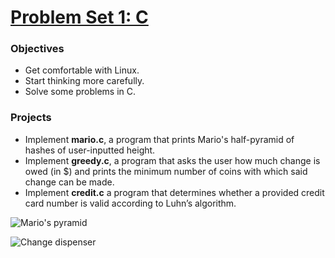 # [Problem Set 1: C](https://docs.cs50.net/2018/x/psets/1/pset1.html)

### Objectives
- Get comfortable with Linux.
- Start thinking more carefully.
- Solve some problems in C.

### Projects
- Implement **mario.c**, a program that prints Mario's half-pyramid of hashes of user-inputted height.
- Implement **greedy.c**, a program that asks the user how much change is owed (in $) and prints the minimum number of coins with which said change can be made.
- Implement **credit.c** a program that determines whether a provided credit card number is valid according to Luhn’s algorithm.

![Mario's pyramid](http://i.imgur.com/qfgSWU0.png)

![Change dispenser](http://i.imgur.com/xJDsuKI.png)
